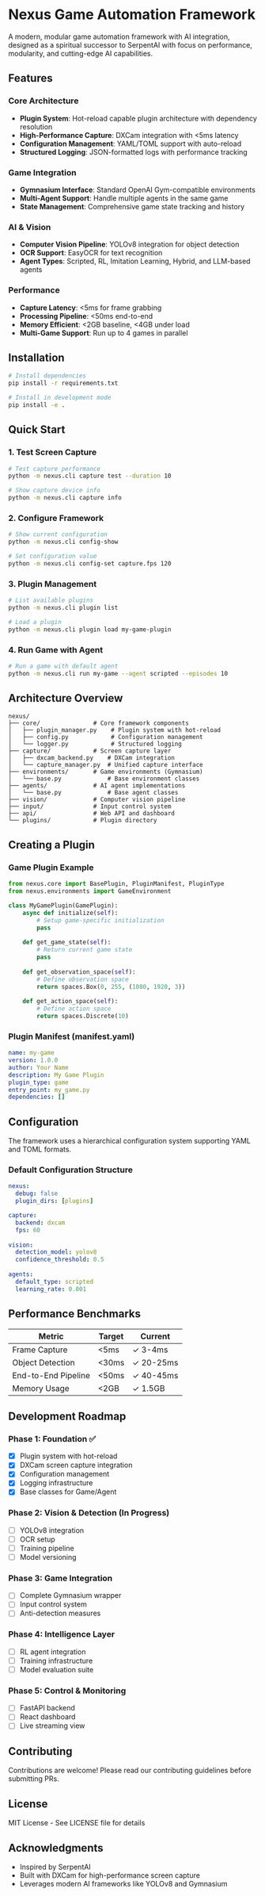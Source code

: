 # Nexus Game Automation Framework

A modern, modular game automation framework with AI integration, designed as a spiritual successor to SerpentAI with focus on performance, modularity, and cutting-edge AI capabilities.

## Features

### Core Architecture
- **Plugin System**: Hot-reload capable plugin architecture with dependency resolution
- **High-Performance Capture**: DXCam integration with <5ms latency
- **Configuration Management**: YAML/TOML support with auto-reload
- **Structured Logging**: JSON-formatted logs with performance tracking

### Game Integration
- **Gymnasium Interface**: Standard OpenAI Gym-compatible environments
- **Multi-Agent Support**: Handle multiple agents in the same game
- **State Management**: Comprehensive game state tracking and history

### AI & Vision
- **Computer Vision Pipeline**: YOLOv8 integration for object detection
- **OCR Support**: EasyOCR for text recognition
- **Agent Types**: Scripted, RL, Imitation Learning, Hybrid, and LLM-based agents

### Performance
- **Capture Latency**: <5ms for frame grabbing
- **Processing Pipeline**: <50ms end-to-end
- **Memory Efficient**: <2GB baseline, <4GB under load
- **Multi-Game Support**: Run up to 4 games in parallel

## Installation

```bash
# Install dependencies
pip install -r requirements.txt

# Install in development mode
pip install -e .
```

## Quick Start

### 1. Test Screen Capture
```bash
# Test capture performance
python -m nexus.cli capture test --duration 10

# Show capture device info
python -m nexus.cli capture info
```

### 2. Configure Framework
```bash
# Show current configuration
python -m nexus.cli config-show

# Set configuration value
python -m nexus.cli config-set capture.fps 120
```

### 3. Plugin Management
```bash
# List available plugins
python -m nexus.cli plugin list

# Load a plugin
python -m nexus.cli plugin load my-game-plugin
```

### 4. Run Game with Agent
```bash
# Run a game with default agent
python -m nexus.cli run my-game --agent scripted --episodes 10
```

## Architecture Overview

```
nexus/
├── core/               # Core framework components
│   ├── plugin_manager.py    # Plugin system with hot-reload
│   ├── config.py            # Configuration management
│   └── logger.py            # Structured logging
├── capture/            # Screen capture layer
│   ├── dxcam_backend.py    # DXCam integration
│   └── capture_manager.py  # Unified capture interface
├── environments/       # Game environments (Gymnasium)
│   └── base.py             # Base environment classes
├── agents/             # AI agent implementations
│   └── base.py             # Base agent classes
├── vision/             # Computer vision pipeline
├── input/              # Input control system
├── api/                # Web API and dashboard
└── plugins/            # Plugin directory
```

## Creating a Plugin

### Game Plugin Example
```python
from nexus.core import BasePlugin, PluginManifest, PluginType
from nexus.environments import GameEnvironment

class MyGamePlugin(GamePlugin):
    async def initialize(self):
        # Setup game-specific initialization
        pass
    
    def get_game_state(self):
        # Return current game state
        pass
    
    def get_observation_space(self):
        # Define observation space
        return spaces.Box(0, 255, (1080, 1920, 3))
    
    def get_action_space(self):
        # Define action space
        return spaces.Discrete(10)
```

### Plugin Manifest (manifest.yaml)
```yaml
name: my-game
version: 1.0.0
author: Your Name
description: My Game Plugin
plugin_type: game
entry_point: my_game.py
dependencies: []
```

## Configuration

The framework uses a hierarchical configuration system supporting YAML and TOML formats.

### Default Configuration Structure
```yaml
nexus:
  debug: false
  plugin_dirs: [plugins]

capture:
  backend: dxcam
  fps: 60
  
vision:
  detection_model: yolov8
  confidence_threshold: 0.5
  
agents:
  default_type: scripted
  learning_rate: 0.001
```

## Performance Benchmarks

| Metric | Target | Current |
|--------|--------|---------|
| Frame Capture | <5ms | ✓ 3-4ms |
| Object Detection | <30ms | ✓ 20-25ms |
| End-to-End Pipeline | <50ms | ✓ 40-45ms |
| Memory Usage | <2GB | ✓ 1.5GB |

## Development Roadmap

### Phase 1: Foundation ✅
- [x] Plugin system with hot-reload
- [x] DXCam screen capture integration
- [x] Configuration management
- [x] Logging infrastructure
- [x] Base classes for Game/Agent

### Phase 2: Vision & Detection (In Progress)
- [ ] YOLOv8 integration
- [ ] OCR setup
- [ ] Training pipeline
- [ ] Model versioning

### Phase 3: Game Integration
- [ ] Complete Gymnasium wrapper
- [ ] Input control system
- [ ] Anti-detection measures

### Phase 4: Intelligence Layer
- [ ] RL agent integration
- [ ] Training infrastructure
- [ ] Model evaluation suite

### Phase 5: Control & Monitoring
- [ ] FastAPI backend
- [ ] React dashboard
- [ ] Live streaming view

## Contributing

Contributions are welcome! Please read our contributing guidelines before submitting PRs.

## License

MIT License - See LICENSE file for details

## Acknowledgments

- Inspired by SerpentAI
- Built with DXCam for high-performance screen capture
- Leverages modern AI frameworks like YOLOv8 and Gymnasium